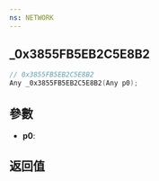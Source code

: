 ```yaml
---
ns: NETWORK
---
```

## _0x3855FB5EB2C5E8B2

```c
// 0x3855FB5EB2C5E8B2
Any _0x3855FB5EB2C5E8B2(Any p0);
```


## 參數
* **p0**: 

## 返回值
